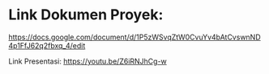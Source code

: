 # Link Dokumen Proyek:
https://docs.google.com/document/d/1P5zWSvqZtW0CvuYv4bAtCvswnND4p1FfJ62q2fbxq_4/edit

Link Presentasi:
https://youtu.be/Z6iRNJhCg-w
